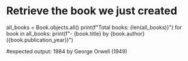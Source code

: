 # Retrieve the book we just created
all_books = Book.objects.all()
print(f"Total books: {len(all_books)}")
for book in all_books:
    print(f"- {book.title} by {book.author} ({book.publication_year})")

#expected output:  1984 by George Orwell (1949)
